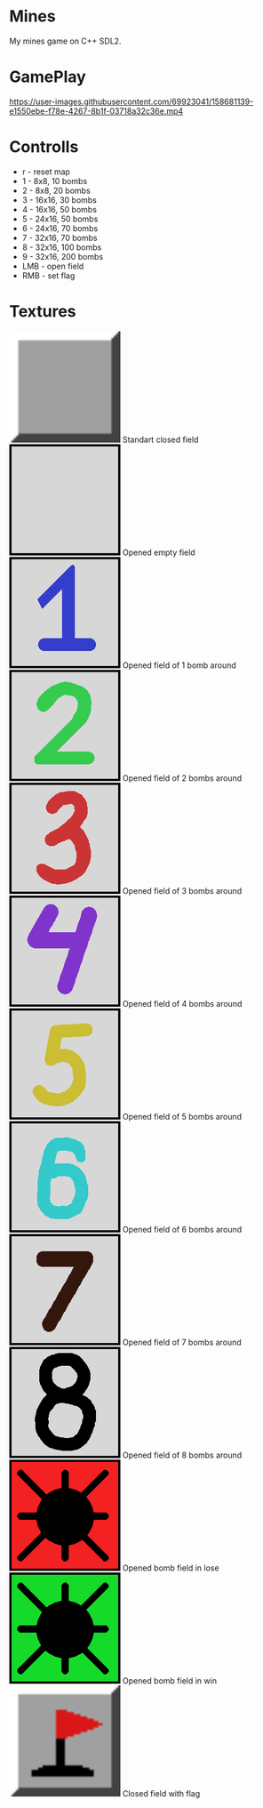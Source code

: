 # Mines
My mines game on C++ SDL2.

# GamePlay

https://user-images.githubusercontent.com/69923041/158681139-e1550ebe-f78e-4267-8b1f-03718a32c36e.mp4

# Controlls
<ul>
    <li>r - reset map</li>
    <li>1 - 8x8, 10 bombs</li>
    <li>2 - 8x8, 20 bombs</li>
    <li>3 - 16x16, 30 bombs</li>
    <li>4 - 16x16, 50 bombs</li>
    <li>5 - 24x16, 50 bombs</li>
    <li>6 - 24x16, 70 bombs</li>
    <li>7 - 32x16, 70 bombs</li>
    <li>8 - 32x16, 100 bombs</li>
    <li>9 - 32x16, 200 bombs</li>
    <li>LMB - open field</li>
    <li>RMB - set flag</li>
</ul>

# Textures
<img src="assets/field.png" width="200px">
    Standart closed field
    <br>
<img src="assets/field0.png">
    Opened empty field
    <br>
<img src="assets/field1.png">
    Opened field of 1 bomb around
    <br>
<img src="assets/field2.png">
    Opened field of 2 bombs around
    <br>
<img src="assets/field3.png">
    Opened field of 3 bombs around
    <br>
<img src="assets/field4.png">
    Opened field of 4 bombs around
    <br>
<img src="assets/field5.png">
    Opened field of 5 bombs around
    <br>
<img src="assets/field6.png">
    Opened field of 6 bombs around
    <br>
<img src="assets/field7.png">
    Opened field of 7 bombs around
    <br>
<img src="assets/field8.png">
    Opened field of 8 bombs around
    <br>
<img src="assets/field9.png">
    Opened bomb field in lose
    <br>
<img src="assets/fieldClearedBomb.png">
    Opened bomb field in win
    <br>
<img src="assets/fieldFlag.png" width="200px">
    Closed field with flag
    <br>



